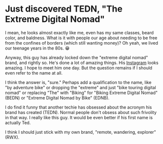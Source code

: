 # Just discovered TEDN, "The Extreme Digital Nomad"

I mean, he looks almost exactly like me, even has my same classes, beard color, and baldness. What is it with people our age about needing to be free from the confines of borders (which still wanting money)? Oh yeah, we lived our teenage years in the 80s. 😁

Anyway, this guy has already locked down the "extreme digital nomad" brand, and rightly so. He's done a lot of amazing things. His [Instagram](https://www.instagram.com/theextremedigitalnomad) looks amazing. I hope to meet him one day. But the question remains if I should even refer to the name at all.

I think the answer is, "sure." Perhaps add a qualification to the name, like "by adventure bike" or dropping the "extreme" and just "bike touring digital nomad" or replacing "The" with "Biking" for "Biking Extreme Digital Nomad" (BEDN) or "Extreme Digital Nomad by Bike" (EDNB).

I do find it funny that another techie has obsessed about the acronym his brand has created (TEDN). Normal people don't obsess about such frivolity in that way. I really like this guy. It would be even better if his first name is actually Ted.

I think I should just stick with my own brand, "remote, wandering, explorer" (RWX).
